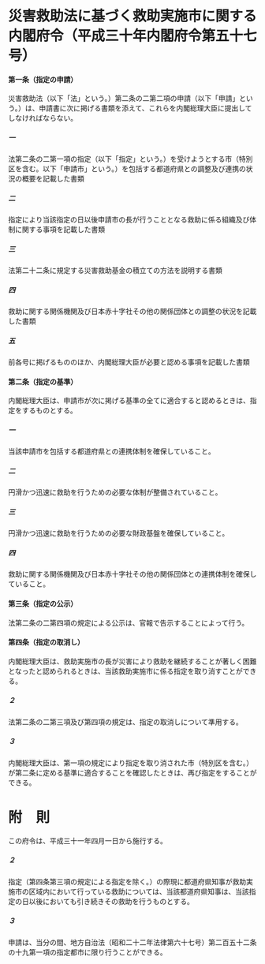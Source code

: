 # 災害救助法に基づく救助実施市に関する内閣府令（平成三十年内閣府令第五十七号）
#### 第一条（指定の申請）
災害救助法（以下「法」という。）第二条の二第二項の申請（以下「申請」という。）は、申請書に次に掲げる書類を添えて、これらを内閣総理大臣に提出してしなければならない。
##### 一
法第二条の二第一項の指定（以下「指定」という。）を受けようとする市（特別区を含む。以下「申請市」という。）を包括する都道府県との調整及び連携の状況の概要を記載した書類
##### 二
指定により当該指定の日以後申請市の長が行うこととなる救助に係る組織及び体制に関する事項を記載した書類
##### 三
法第二十二条に規定する災害救助基金の積立ての方法を説明する書類
##### 四
救助に関する関係機関及び日本赤十字社その他の関係団体との調整の状況を記載した書類
##### 五
前各号に掲げるもののほか、内閣総理大臣が必要と認める事項を記載した書類
#### 第二条（指定の基準）
内閣総理大臣は、申請市が次に掲げる基準の全てに適合すると認めるときは、指定をするものとする。
##### 一
当該申請市を包括する都道府県との連携体制を確保していること。
##### 二
円滑かつ迅速に救助を行うための必要な体制が整備されていること。
##### 三
円滑かつ迅速に救助を行うための必要な財政基盤を確保していること。
##### 四
救助に関する関係機関及び日本赤十字社その他の関係団体との連携体制を確保していること。
#### 第三条（指定の公示）
法第二条の二第四項の規定による公示は、官報で告示することによって行う。
#### 第四条（指定の取消し）
内閣総理大臣は、救助実施市の長が災害により救助を継続することが著しく困難となったと認められるときは、当該救助実施市に係る指定を取り消すことができる。
##### ２
法第二条の二第三項及び第四項の規定は、指定の取消しについて準用する。
##### ３
内閣総理大臣は、第一項の規定により指定を取り消された市（特別区を含む。）が第二条に定める基準に適合することを確認したときは、再び指定をすることができる。
# 附　則
この府令は、平成三十一年四月一日から施行する。
##### ２
指定（第四条第三項の規定による指定を除く。）の際現に都道府県知事が救助実施市の区域内において行っている救助については、当該都道府県知事は、当該指定の日以後においても引き続きその救助を行うものとする。
##### ３
申請は、当分の間、地方自治法（昭和二十二年法律第六十七号）第二百五十二条の十九第一項の指定都市に限り行うことができる。
